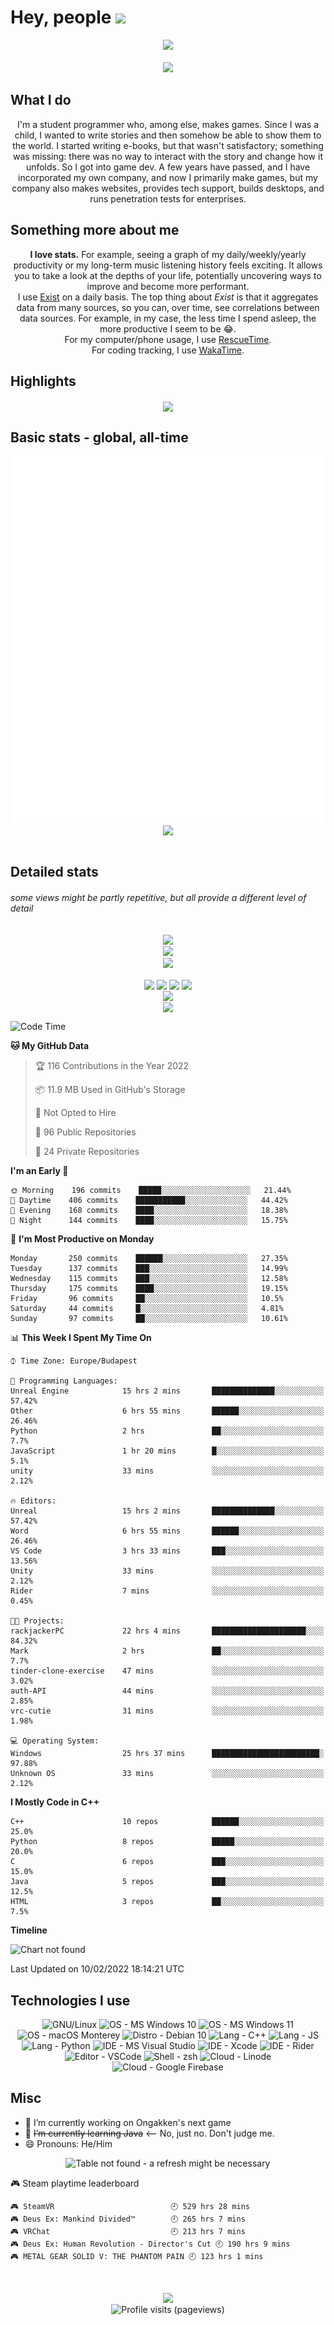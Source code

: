 # Hey, people <img src="https://github.com/simonSlamka/simonSlamka/blob/834880a865bb9b629ecbd092282f6ec3f9afb45d/v.gif" width="80px">

<!--
<p align="center">
    <a>
        <img src="https://user-images.githubusercontent.com/51794014/126156784-01d29993-1b3b-44ba-93f1-b28e56e9ac73.jpg"/>
    </a>
</p>
-->

<p align="center">
    <a>
        <img src="https://raw.githubusercontent.com/simonSlamka/simonSlamka/main/metrics.classic.svg"/>
    </a>
    <br/>
   <!-- <a>
       <img align="center" src="https://raw.githubusercontent.com/simonSlamka/simonSlamka/main/metrics.plugin.languages.details.svg"/>
    </a>
    <br/> -->
  <!--  <a>
        <img src="https://raw.githubusercontent.com/simonSlamka/simonSlamka/main/metrics.plugin.support.svg"/>
    </a> -->
    <br/>
    <a>
        <img src="https://raw.githubusercontent.com/simonSlamka/simonSlamka/main/metrics.plugin.people.svg"/>
    </a>
</p>

## What I do
<p align="center">
I'm a student programmer who, among else, makes games. Since I was a child, I wanted to write stories and then somehow be able to show them to the world. I started writing e-books, but that wasn't satisfactory; something was missing: there was no way to interact with the story and change how it unfolds. So I got into game dev. A few years have passed, and I have incorporated my own company, and now I primarily make games, but my company also makes websites, provides tech support, builds desktops, and runs penetration tests for enterprises.
</p>

## Something more about me
<p align="center">
<b>I love stats.</b> For example, seeing a graph of my daily/weekly/yearly productivity or my long-term music listening history feels exciting. It allows you to take a look at the depths of your life, potentially uncovering ways to improve and become more performant.
<br/>I use <a href="exist.io">Exist</a> on a daily basis. The top thing about <i>Exist</i> is that it aggregates data from many sources, so you can, over time, see correlations between data sources. For example, in my case, the less time I spend asleep, the more productive I seem to be 😂.
<br/>For my computer/phone usage, I use <a href="rescuetime.com">RescueTime</a>.
<br/>For coding tracking, I use <a href="wakatime.com/simonSlamka">WakaTime</a>.
</p>

## Highlights
<p align="center">
    <a>
        <img align="center" src="https://raw.githubusercontent.com/simonSlamka/simonSlamka/main/metrics.plugin.achievements.svg"/>
    </a>
</p>

## Basic stats - global, all-time
<p align="center">
    <a>
        <img align="center" src="https://github.com/simonSlamka/simonSlamka/blob/output/generated/overview.svg"/>
    </a>
    </br>
    <a href="https://wakatime.com/@simonSlamka">
        <img align="center" src="https://github.com/simonSlamka/simonSlamka/blob/output/generated/languages.svg"/>
    </a>
    <br/>
    <a>
        <img align="center" src="http://github-readme-streak-stats.herokuapp.com?user=simonSlamka&theme=tokyonight_duo&hide_border=true"/>
    </a>
    <br/>
    <br/>
    
## Detailed stats
###### some views might be partly repetitive, but all provide a different level of detail

<p align="center">
   <a>
       <img align="center" src="https://raw.githubusercontent.com/simonSlamka/simonSlamka/main/metrics.plugin.wakatime.svg"/>
   </a>
   <br/>
   <a>
       <img align="center" src="https://raw.githubusercontent.com/simonSlamka/simonSlamka/main/metrics.plugin.projects.svg"/>
   </a>
   <br/>
   <a>
       <img align="center" src="https://raw.githubusercontent.com/simonSlamka/simonSlamka/main/metrics.plugin.habits.svg"/>
   </a>
   <br/>
   <br/>
   <a>
       <img align="center" src="https://raw.githubusercontent.com/simonSlamka/simonSlamka/main/metrics.plugin.followup.svg"/>
   </a>
   <a>
       <img align="center" src="https://raw.githubusercontent.com/simonSlamka/simonSlamka/main/metrics.plugin.followup.user.svg"/>
   </a>
   <a>
       <img align="center" src="https://raw.githubusercontent.com/simonSlamka/simonSlamka/main/metrics.plugin.isocalendar.fullyear.svg"/>
   </a>
   <a>
       <img align="center" src="https://raw.githubusercontent.com/simonSlamka/simonSlamka/main/metrics.plugin.activity.svg"/>
   </a>
   <br/>
   <a>
       <img align="center" src="https://raw.githubusercontent.com/simonSlamka/simonSlamka/main/metrics.plugin.stars.svg"/>
   </a>
   <br/>
   <a>
       <img align="center" src="https://raw.githubusercontent.com/simonSlamka/simonSlamka/main/metrics.plugin.gists.svg"/>
   </a>
</p>

<!--START_SECTION:waka-->
![Code Time](http://img.shields.io/badge/Code%20Time-319%20hrs%2021%20mins-blue)

**🐱 My GitHub Data** 

> 🏆 116 Contributions in the Year 2022
 > 
> 📦 11.9 MB Used in GitHub's Storage 
 > 
> 🚫 Not Opted to Hire
 > 
> 📜 96 Public Repositories 
 > 
> 🔑 24 Private Repositories  
 > 
**I'm an Early 🐤** 

```text
🌞 Morning    196 commits    █████░░░░░░░░░░░░░░░░░░░░   21.44% 
🌆 Daytime    406 commits    ███████████░░░░░░░░░░░░░░   44.42% 
🌃 Evening    168 commits    ████░░░░░░░░░░░░░░░░░░░░░   18.38% 
🌙 Night      144 commits    ████░░░░░░░░░░░░░░░░░░░░░   15.75%

```
📅 **I'm Most Productive on Monday** 

```text
Monday       250 commits    ██████░░░░░░░░░░░░░░░░░░░   27.35% 
Tuesday      137 commits    ███░░░░░░░░░░░░░░░░░░░░░░   14.99% 
Wednesday    115 commits    ███░░░░░░░░░░░░░░░░░░░░░░   12.58% 
Thursday     175 commits    ████░░░░░░░░░░░░░░░░░░░░░   19.15% 
Friday       96 commits     ██░░░░░░░░░░░░░░░░░░░░░░░   10.5% 
Saturday     44 commits     █░░░░░░░░░░░░░░░░░░░░░░░░   4.81% 
Sunday       97 commits     ██░░░░░░░░░░░░░░░░░░░░░░░   10.61%

```


📊 **This Week I Spent My Time On** 

```text
⌚︎ Time Zone: Europe/Budapest

💬 Programming Languages: 
Unreal Engine            15 hrs 2 mins       ██████████████░░░░░░░░░░░   57.42% 
Other                    6 hrs 55 mins       ██████░░░░░░░░░░░░░░░░░░░   26.46% 
Python                   2 hrs               ██░░░░░░░░░░░░░░░░░░░░░░░   7.7% 
JavaScript               1 hr 20 mins        █░░░░░░░░░░░░░░░░░░░░░░░░   5.1% 
unity                    33 mins             ░░░░░░░░░░░░░░░░░░░░░░░░░   2.12%

🔥 Editors: 
Unreal                   15 hrs 2 mins       ██████████████░░░░░░░░░░░   57.42% 
Word                     6 hrs 55 mins       ██████░░░░░░░░░░░░░░░░░░░   26.46% 
VS Code                  3 hrs 33 mins       ███░░░░░░░░░░░░░░░░░░░░░░   13.56% 
Unity                    33 mins             ░░░░░░░░░░░░░░░░░░░░░░░░░   2.12% 
Rider                    7 mins              ░░░░░░░░░░░░░░░░░░░░░░░░░   0.45%

🐱‍💻 Projects: 
rackjackerPC             22 hrs 4 mins       █████████████████████░░░░   84.32% 
Mark                     2 hrs               ██░░░░░░░░░░░░░░░░░░░░░░░   7.7% 
tinder-clone-exercise    47 mins             ░░░░░░░░░░░░░░░░░░░░░░░░░   3.02% 
auth-API                 44 mins             ░░░░░░░░░░░░░░░░░░░░░░░░░   2.85% 
vrc-cutie                31 mins             ░░░░░░░░░░░░░░░░░░░░░░░░░   1.98%

💻 Operating System: 
Windows                  25 hrs 37 mins      ████████████████████████░   97.88% 
Unknown OS               33 mins             ░░░░░░░░░░░░░░░░░░░░░░░░░   2.12%

```

**I Mostly Code in C++** 

```text
C++                      10 repos            ██████░░░░░░░░░░░░░░░░░░░   25.0% 
Python                   8 repos             █████░░░░░░░░░░░░░░░░░░░░   20.0% 
C                        6 repos             ███░░░░░░░░░░░░░░░░░░░░░░   15.0% 
Java                     5 repos             ███░░░░░░░░░░░░░░░░░░░░░░   12.5% 
HTML                     3 repos             ██░░░░░░░░░░░░░░░░░░░░░░░   7.5%

```


**Timeline**

![Chart not found](https://raw.githubusercontent.com/simonSlamka/simonSlamka/main/charts/bar_graph.png) 


 Last Updated on 10/02/2022 18:14:21 UTC
<!--END_SECTION:waka-->

</p>

## Technologies I use
<p align="center">
  <a>
    <img src="https://img.shields.io/badge/OS-GNU%2FLinux-informational?style=flat&color=0000ff" alt="GNU/Linux"/>
  </a>
  <a>
    <img src="https://img.shields.io/badge/OS-Microsoft%20Windows%2010%20amd64-informational?style=flat&color=0000ff" alt="OS - MS Windows 10"/>
  </a>
  <a>
    <img src="https://img.shields.io/badge/OS-Microsoft%20Windows%2011%20arm64-informational?style=flat&color=0000ff" alt="OS - MS Windows 11"/>
  </a>
  <a>
    <img src="https://img.shields.io/badge/OS-macOS%20Monterey-informational?style=flat&color=0000ff" alt="OS - macOS Monterey"/>
  </a>
  <a>
    <img src="https://img.shields.io/badge/Distro-Debian%2010-informational?style=flat&color=0000ff" alt="Distro - Debian 10"/>
  </a>
  <a>
    <img src="https://img.shields.io/badge/Lang-C++-informational?style=flat&color=0000ff" alt="Lang - C++"/>
  </a>
  <a>
    <img src="https://img.shields.io/badge/Lang-JS-informational?style=flat&color=0000ff" alt="Lang - JS"/>
  </a>
  <a>
    <img src="https://img.shields.io/badge/Lang-Python-informational?style=flat&color=0000ff" alt="Lang - Python"/>
  </a>
  <a>
    <img src="https://img.shields.io/badge/IDE-Microsoft%20Visual%20Studio-informational?style=flat&color=0000ff" alt="IDE - MS Visual Studio"/>
  </a>
  <a>
    <img src="https://img.shields.io/badge/IDE-Xcode-informational?style=flat&color=0000ff" alt="IDE - Xcode"/>
  </a>
  <a>
    <img src="https://img.shields.io/badge/IDE-JetBrains%20Rider-informational?style=flat&color=0000ff" alt="IDE - Rider"/>
  </a>
  <a>
    <img src="https://img.shields.io/badge/Editor-VSCode-informational?style=flat&color=0000ff" alt="Editor - VSCode"/>
  </a>
  <a>
    <img src="https://img.shields.io/badge/Shell-zsh-informational?style=flat&color=0000ff" alt="Shell - zsh"/>
  </a>
  <a>
    <img src="https://img.shields.io/badge/Cloud-Linode-informational?style=flat&color=0000ff" alt="Cloud - Linode"/>
  </a>
  <a>
    <img src="https://img.shields.io/badge/Cloud-Google%20Firebase-informational?style=flat&color=0000ff" alt="Cloud - Google Firebase"/>
  </a>
</p>

## Misc
<p align="center">
    <ul>
        <li>🔭 I’m currently working on Ongakken's next game</li>
        <li>🌱 <s>I’m currently learning Java</s> <-- No, just no. Don't judge me.</li>
        <li>😄 Pronouns: He/Him</li>
    </ul>
</p>
            
<p align="center">
    <a>
        <img align="cetner" src="https://lastfm-recently-played.vercel.app/api?user=simtoon1011&width=500&count=10" alt="Table not found - a refresh might be necessary"/>
    </a>
</p>
        
  <!-- steam-box start -->
🎮 Steam playtime leaderboard
```text
🎮 SteamVR                          🕘 529 hrs 28 mins
🎮 Deus Ex: Mankind Divided™        🕘 265 hrs 7 mins
🎮 VRChat                           🕘 213 hrs 7 mins
🎮 Deus Ex: Human Revolution - Director's Cut 🕘 190 hrs 9 mins
🎮 METAL GEAR SOLID V: THE PHANTOM PAIN 🕘 123 hrs 1 mins
```
<!-- Powered by https://github.com/YouEclipse/steam-box . -->
<!-- steam-box end -->
  </br>
  
<p align="center">
  <a>
    <img align="center" src="https://raw.githubusercontent.com/simonSlamka/simonSlamka/main/metrics.plugin.anilist.full.svg"/>
  </a>
  <br/>
  <a>
    <img align="center" src="https://komarev.com/ghpvc/?username=simonSlamka" alt="Profile visits (pageviews)"/>
  </a>
</p>
